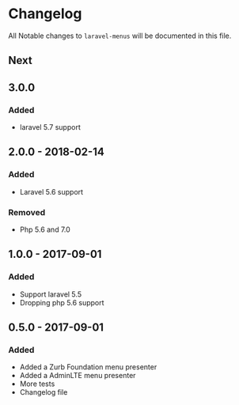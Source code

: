 # Changelog

All Notable changes to `laravel-menus` will be documented in this file.

## Next

## 3.0.0

### Added

- laravel 5.7 support

## 2.0.0 - 2018-02-14

### Added

- Laravel 5.6 support

### Removed

- Php 5.6 and 7.0

## 1.0.0 - 2017-09-01

### Added

- Support laravel 5.5
- Dropping php 5.6 support

## 0.5.0 - 2017-09-01

### Added

- Added a Zurb Foundation menu presenter
- Added a AdminLTE menu presenter
- More tests
- Changelog file
